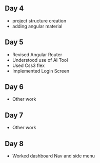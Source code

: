 ## Day 4
- project structure creation
- adding angular material

## Day 5
- Revised Angular Router
- Understood use of AI Tool
- Used Css3 flex
- Implemented Login Screen

## Day 6
-  Other work

## Day 7
- Other work

## Day 8
- Worked dashboard Nav and side menu